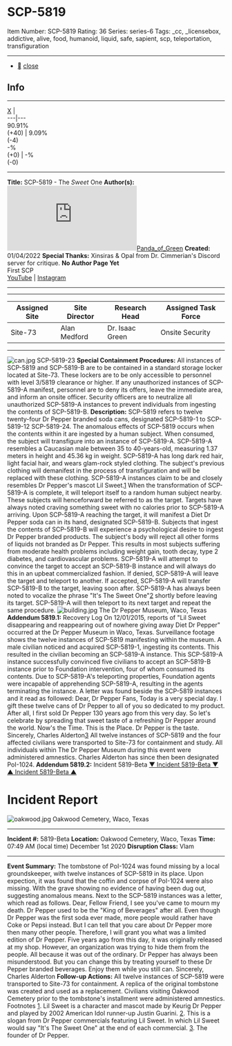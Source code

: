 # SCP-5819
Item Number: SCP-5819
Rating: 36
Series: series-6
Tags: _cc, _licensebox, addictive, alive, food, humanoid, liquid, safe, sapient, scp, teleportation, transfiguration

---

  * [](javascript:;)
[close](javascript:;)
## Info
* * *
[X](javascript:;)
|   
---|---  
90.91%  
(+40) | 9.09%  
(-4)  
-%  
(+0) | -%  
(-0)  
* * *
**Title:** SCP-5819 - The _Sweet_ One
**Author(s):** [![Panda_of_Green](https://www.wikidot.com/avatar.php?userid=6235677&amp;size=small&amp;timestamp=1742520327)](http://www.wikidot.com/user:info/panda-of-green)[Panda_of_Green](http://www.wikidot.com/user:info/panda-of-green)
**Created:** 01/04/2022
**Special Thanks:** Xinsiras & Opal from Dr. Cimmerian's Discord server for critique.
**No Author Page Yet**  
First SCP  
[YouTube](https://youtube.com/c/DrGreenSCP) | [Instagram](https://www.instagram.com/p/B_QGUa4Do04/?igshid=80c2vrs7ax2r)
* * *

* * *
**Assigned Site** | **Site Director** | **Research Head** | **Assigned Task Force**  
---|---|---|---  
Site-73 | Alan Medford | Dr. Isaac Green | Onsite Security  
* * *
![can.jpg](https://scp-wiki.wdfiles.com/local--files/scp-5819/can.jpg)
SCP-5819-23
**Special Containment Procedures:** All instances of SCP-5819 and SCP-5819-B are to be contained in a standard storage locker located at Site-73. These lockers are to be only accessible to personnel with level 3/5819 clearance or higher. If any unauthorized instances of SCP-5819-A manifest, personnel are to deny its offers, leave the immediate area, and inform an onsite officer. Security officers are to neutralize all unauthorized SCP-5819-A instances to prevent individuals from ingesting the contents of SCP-5819-B.
**Description:** SCP-5819 refers to twelve twenty-four Dr Pepper branded soda cans, designated SCP-5819-1 to SCP-5819-12 SCP-5819-24. The anomalous effects of SCP-5819 occurs when the contents within it are ingested by a human subject. When consumed, the subject will transfigure into an instance of SCP-5819-A.
SCP-5819-A resembles a Caucasian male between 35 to 40-years-old, measuring 1.37 meters in height and 45.36 kg in weight. SCP-5819-A has long dark red hair, light facial hair, and wears glam-rock styled clothing. The subject's previous clothing will demanifest in the process of transfiguration and will be replaced with these clothing. SCP-5819-A instances claim to be and closely resembles Dr Pepper's mascot Lil Sweet.[1](javascript:;)
When the transformation of SCP-5819-A is complete, it will teleport itself to a random human subject nearby. These subjects will henceforward be referred to as the target. Targets have always noted craving something sweet with no calories prior to SCP-5819-A arriving. Upon SCP-5819-A reaching the target, it will manifest a Diet Dr Pepper soda can in its hand, designated SCP-5819-B.
Subjects that ingest the contents of SCP-5819-B will experience a psychological desire to ingest Dr Pepper branded products. The subject's body will reject all other forms of liquids not branded as Dr Pepper. This results in most subjects suffering from moderate health problems including weight gain, tooth decay, type 2 diabetes, and cardiovascular problems.
SCP-5819-A will attempt to convince the target to accept an SCP-5819-B instance and will always do this in an upbeat commercialized fashion. If denied, SCP-5819-A will leave the target and teleport to another. If accepted, SCP-5819-A will transfer SCP-5819-B to the target, leaving soon after. SCP-5819-A has always been noted to vocalize the phrase "It's The Sweet One"[2](javascript:;) shortly before leaving its target. SCP-5819-A will then teleport to its next target and repeat the same procedure.
![building.jpg](https://scp-wiki.wdfiles.com/local--files/scp-5819/building.jpg)
The Dr Pepper Museum, Waco, Texas
**Addendum 5819.1:** Recovery Log
On 12/01/2015, reports of "Lil Sweet disappearing and reappearing out of nowhere giving away Diet Dr Pepper" occurred at the Dr Pepper Museum in Waco, Texas. Surveillance footage shows the twelve instances of SCP-5819 manifesting within the museum. A male civilian noticed and acquired SCP-5819-1, ingesting its contents. This resulted in the civilian becoming an SCP-5819-A instance. This SCP-5819-A instance successfully convinced five civilians to accept an SCP-5819-B instance prior to Foundation intervention, four of whom consumed its contents. Due to SCP-5819-A's teleporting properties, Foundation agents were incapable of apprehending SCP-5819-A, resulting in the agents terminating the instance.
A letter was found beside the SCP-5819 instances and it read as followed:
Dear, Dr Pepper Fans,
Today is a very special day. I gift these twelve cans of Dr Pepper to all of you so dedicated to my product. After all, I first sold Dr Pepper 130 years ago from this very day. So let's celebrate by spreading that sweet taste of a refreshing Dr Pepper around the world. Now's the Time. This is the Place. Dr Pepper is the taste.
Sincerely,
Charles Alderton[3](javascript:;)
All twelve instances of SCP-5819 and the four affected civilians were transported to Site-73 for containment and study. All individuals within The Dr Pepper Museum during this event were administered amnestics. Charles Alderton has since then been designated PoI-1024.
**Addendum 5819.2:** Incident 5819-Beta
[▼ Incident 5819-Beta ▼](javascript:;)
[▲ Incident 5819-Beta ▲](javascript:;)
# **Incident Report**
![oakwood.jpg](https://scp-wiki.wdfiles.com/local--files/scp-5819/oakwood.jpg)
Oakwood Cemetery, Waco, Texas
* * *
**Incident #:** 5819-Beta
**Location:** Oakwood Cemetery, Waco, Texas
**Time:** 07:49 AM (local time) December 1st 2020
**Disruption Class:** Vlam
* * *
**Event Summary:** The tombstone of PoI-1024 was found missing by a local groundskeeper, with twelve instances of SCP-5819 in its place. Upon expection, it was found that the coffin and corpse of PoI-1024 were also missing. With the grave showing no evidence of having been dug out, suggesting anomalous means.
Next to the SCP-5819 instances was a letter, which read as follows.
Dear, Fellow Friend,
I see you've came to mourn my death. Dr Pepper used to be the "King of Beverages" after all. Even though Dr Pepper was the first soda ever made, more people would rather have Coke or Pepsi instead. But I can tell that you care about Dr Pepper more then many other people. Therefore, I will grant you what was a limited edition of Dr Pepper. Five years ago from this day, it was originally released at my shop. However, an organization was trying to hide them from the people. All because it was out of the ordinary. Dr Pepper has always been misunderstood. But you can change this by treating yourself to these Dr Pepper branded beverages. Enjoy them while you still can.
Sincerely,
Charles Alderton
**Follow-up Actions:** All twelve instances of SCP-5819 were transported to Site-73 for containment. A replica of the original tombstone was created and used as a replacement. Civilians visiting Oakwood Cemetery prior to the tombstone's installment were administered amnestics.
Footnotes
[1](javascript:;). Lil Sweet is a character and mascot made by Keurig Dr Pepper and played by 2002 American Idol runner-up Justin Guarini.
[2](javascript:;). This is a slogan from Dr Pepper commercials featuring Lil Sweet. In which Lil Sweet would say "It's The Sweet One" at the end of each commercial.
[3](javascript:;). The founder of Dr Pepper.